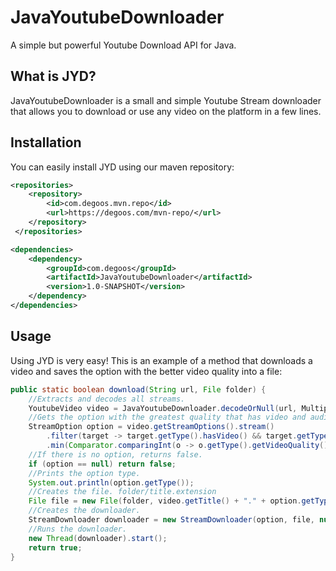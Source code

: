 # JavaYoutubeDownloader
A simple but powerful Youtube Download API for Java.

<h2><b>What is JYD?</b></h2>
JavaYoutubeDownloader is a small and simple Youtube Stream downloader 
that allows you to download or use any video on the platform in a
few lines.

<h2><b>Installation</b></h2>

You can easily install JYD using our maven repository:

```xml
<repositories>
    <repository>
        <id>com.degoos.mvn.repo</id>
        <url>https://degoos.com/mvn-repo/</url>
    </repository>
 </repositories>

<dependencies>
    <dependency>
        <groupId>com.degoos</groupId>
        <artifactId>JavaYoutubeDownloader</artifactId>
        <version>1.0-SNAPSHOT</version>
    </dependency>
</dependencies>
```

<h2><b>Usage</b></h2>

Using JYD is very easy! This is an example of a method that downloads a video and saves the option with
the better video quality into a file:

```java
public static boolean download(String url, File folder) {
	//Extracts and decodes all streams.
	YoutubeVideo video = JavaYoutubeDownloader.decodeOrNull(url, MultipleDecoderMethod.AND, "html", "embedded");
	//Gets the option with the greatest quality that has video and audio.
	StreamOption option = video.getStreamOptions().stream()
		.filter(target -> target.getType().hasVideo() && target.getType().hasAudio())
		.min(Comparator.comparingInt(o -> o.getType().getVideoQuality().ordinal())).orElse(null);
	//If there is no option, returns false.
	if (option == null) return false;
	//Prints the option type.
	System.out.println(option.getType());
	//Creates the file. folder/title.extension
	File file = new File(folder, video.getTitle() + "." + option.getType().getContainer().toString().toLowerCase());
	//Creates the downloader.
	StreamDownloader downloader = new StreamDownloader(option, file, null);
	//Runs the downloader.
	new Thread(downloader).start();
	return true;
}
```
